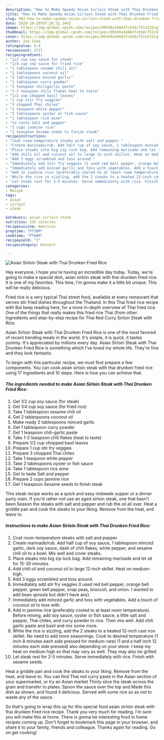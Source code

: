 ```yaml
---
description: "How to Make Speedy Asian Sirloin Steak with Thai Drunken Fried Rice"
title: "How to Make Speedy Asian Sirloin Steak with Thai Drunken Fried Rice"
slug: 983-how-to-make-speedy-asian-sirloin-steak-with-thai-drunken-fried-rice
date: 2020-10-29T07:26:32.346Z
image: https://img-global.cpcdn.com/recipes/09349a34663fcb58/751x532cq70/asian-sirloin-steak-with-thai-drunken-fried-rice-recipe-main-photo.jpg
thumbnail: https://img-global.cpcdn.com/recipes/09349a34663fcb58/751x532cq70/asian-sirloin-steak-with-thai-drunken-fried-rice-recipe-main-photo.jpg
cover: https://img-global.cpcdn.com/recipes/09349a34663fcb58/751x532cq70/asian-sirloin-steak-with-thai-drunken-fried-rice-recipe-main-photo.jpg
author: Ina Cook
ratingvalue: 4.4
reviewcount: 3727
recipeingredient:
- "1/2 cup soy sauce for steak"
- "1/4 cup soy sauce for fried rice"
- "1 tablespoon sesame chili oil"
- "2 tablespoons coconut oil"
- "2 tablespoons minced garlic"
- "1 tablespoon curry powder"
- "1 teaspoon chiligarlic paste"
- "1-2 teaspoon chili flakes heat to taste"
- "1/2 cup chopped basil leaves"
- "1 cup stir fry veggies"
- "3 chopped Thai chiles"
- "1 teaspoon white pepper"
- "2 tablespoons oyster or fish sauce"
- "1 tablespoon rice wine"
- "to taste Salt and pepper"
- "2 cups jasmine rice"
- "1 teaspoon Sesame seeds to finish steak"
recipeinstructions:
- "Coat room-temperature steaks with salt and pepper."
- "Create marinade/rub. Add half cup of soy sauce, 1 tablespoon minced garlic, dark soy sauce, dash of chili flakes, white pepper, and sesame chili oil to a bowl. Mix well and cover steaks."
- "Place steaks into big zip lock bag. Add remaining marinade and let sit for 15-30 minutes."
- "Add chili oil and coconut oil to large 12-inch skillet. Heat on medium-high."
- "Add 3 eggs scrambled and toss around."
- "Immediately add stir fry veggies (I used red bell pepper, orange bell pepper, green bell pepper, snap peas, broccoli, and onion. I wanted to add bean sprouts but didn&#39;t have any)."
- "Immediately add minced garlic and toss with vegetables. Add a touch of coconut oil to toss with."
- "Add in jasmine rice (preferably cooled to at least room temperature). Before mixing, add soy sauce, oyster or fish sauce, a little salt and pepper, Thai chiles, and curry powder to rice. Then mix well. Add chili garlic paste and basil and mix some more."
- "While the rice is sizzling, add the 2 steaks to a heated 12-inch cast iron skillet. No need to add more seasonings. Cook to desired temperature (1 inch 8 minutes each side pressed for medium-rare) (1 and a half inch 12 minutes each side pressed) also depending on your stove. I keep my heat on medium high so that may vary as well. They may also be grilled."
- "Let steak rest for 2-5 minutes. Serve immediately with rice. Finish with sesame seeds."
categories:
- Recipe
tags:
- asian
- sirloin
- steak

katakunci: asian sirloin steak 
nutrition: 233 calories
recipecuisine: American
preptime: "PT36M"
cooktime: "PT60M"
recipeyield: "1"
recipecategory: Dessert

---
```



![Asian Sirloin Steak with Thai Drunken Fried Rice](https://img-global.cpcdn.com/recipes/09349a34663fcb58/751x532cq70/asian-sirloin-steak-with-thai-drunken-fried-rice-recipe-main-photo.jpg)

Hey everyone, I hope you're having an incredible day today. Today, we're going to make a special dish, asian sirloin steak with thai drunken fried rice. It is one of my favorites. This time, I'm gonna make it a little bit unique. This will be really delicious.

Fried rice is a very typical Thai street food, available at every restaurant that serves stir fried dishes throughout the Thailand. In this Thai fried rice recipe with But keep reading here, for a more in-depth overview of Thai fried rice. One of the things that really makes this fried rice Thai (from other. Ingredients and step-by-step recipe for Thai Red Curry Sirloin Steak with Rice.

Asian Sirloin Steak with Thai Drunken Fried Rice is one of the most favored of recent trending meals in the world. It's simple, it is quick, it tastes yummy. It's appreciated by millions every day. Asian Sirloin Steak with Thai Drunken Fried Rice is something which I've loved my whole life. They're fine and they look fantastic.


To begin with this particular recipe, we must first prepare a few components. You can cook asian sirloin steak with thai drunken fried rice using 17 ingredients and 10 steps. Here is how you can achieve that.

<!--inarticleads1-->

##### The ingredients needed to make Asian Sirloin Steak with Thai Drunken Fried Rice:

1. Get 1/2 cup soy sauce (for steak)
1. Get 1/4 cup soy sauce (for fried rice)
1. Take 1 tablespoon sesame chili oil
1. Get 2 tablespoons coconut oil
1. Make ready 2 tablespoons minced garlic
1. Get 1 tablespoon curry powder
1. Get 1 teaspoon chili-garlic paste
1. Take 1-2 teaspoon chili flakes (heat to taste)
1. Prepare 1/2 cup chopped basil leaves
1. Prepare 1 cup stir fry veggies
1. Prepare 3 chopped Thai chiles
1. Take 1 teaspoon white pepper
1. Take 2 tablespoons oyster or fish sauce
1. Take 1 tablespoon rice wine
1. Get to taste Salt and pepper
1. Prepare 2 cups jasmine rice
1. Get 1 teaspoon Sesame seeds to finish steak


This steak recipe works as a quick and easy midweek supper or a dinner party main. If you&#39;d rather not use an aged sirloin steak, one that hasn&#39;t been Season the steaks with salt and pepper and rub the oil all over. Heat a griddle pan and cook the steaks to your liking. Remove from the heat, and leave to. 

<!--inarticleads2-->

##### Instructions to make Asian Sirloin Steak with Thai Drunken Fried Rice:

1. Coat room-temperature steaks with salt and pepper.
1. Create marinade/rub. Add half cup of soy sauce, 1 tablespoon minced garlic, dark soy sauce, dash of chili flakes, white pepper, and sesame chili oil to a bowl. Mix well and cover steaks.
1. Place steaks into big zip lock bag. Add remaining marinade and let sit for 15-30 minutes.
1. Add chili oil and coconut oil to large 12-inch skillet. Heat on medium-high.
1. Add 3 eggs scrambled and toss around.
1. Immediately add stir fry veggies (I used red bell pepper, orange bell pepper, green bell pepper, snap peas, broccoli, and onion. I wanted to add bean sprouts but didn&#39;t have any).
1. Immediately add minced garlic and toss with vegetables. Add a touch of coconut oil to toss with.
1. Add in jasmine rice (preferably cooled to at least room temperature). Before mixing, add soy sauce, oyster or fish sauce, a little salt and pepper, Thai chiles, and curry powder to rice. Then mix well. Add chili garlic paste and basil and mix some more.
1. While the rice is sizzling, add the 2 steaks to a heated 12-inch cast iron skillet. No need to add more seasonings. Cook to desired temperature (1 inch 8 minutes each side pressed for medium-rare) (1 and a half inch 12 minutes each side pressed) also depending on your stove. I keep my heat on medium high so that may vary as well. They may also be grilled.
1. Let steak rest for 2-5 minutes. Serve immediately with rice. Finish with sesame seeds.


Heat a griddle pan and cook the steaks to your liking. Remove from the heat, and leave to. You can find Thai red curry paste in the Asian section of your supermarket, or try an Asian market Thinly slice the steak across the grain and transfer to plates. Spoon the sauce over the top and Made this dish as shown, and found it delicious. Served with some rice so as not to waste any of the sauce. 

So that's going to wrap this up for this special food asian sirloin steak with thai drunken fried rice recipe. Thank you very much for reading. I'm sure you will make this at home. There is gonna be interesting food in home recipes coming up. Don't forget to bookmark this page in your browser, and share it to your family, friends and colleague. Thanks again for reading. Go on get cooking!
